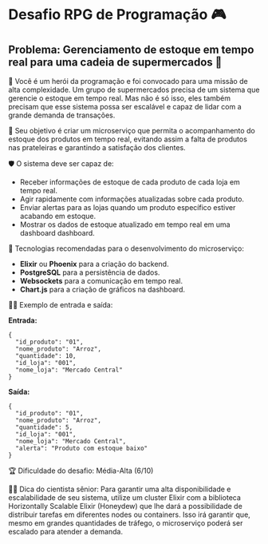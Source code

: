# Desafio RPG de Programação 🎮

## Problema: Gerenciamento de estoque em tempo real para uma cadeia de supermercados 🛒

🎲 Você é um herói da programação e foi convocado para uma missão de alta complexidade. Um grupo de supermercados precisa de um sistema que gerencie o estoque em tempo real. Mas não é só isso, eles também precisam que esse sistema possa ser escalável e capaz de lidar com a grande demanda de transações.

🎯 Seu objetivo é criar um microserviço que permita o acompanhamento do estoque dos produtos em tempo real, evitando assim a falta de produtos nas prateleiras e garantindo a satisfação dos clientes. 

🛡️ O sistema deve ser capaz de:

- Receber informações de estoque de cada produto de cada loja em tempo real.
- Agir rapidamente com informações atualizadas sobre cada produto.
- Enviar alertas para as lojas quando um produto específico estiver acabando em estoque.
- Mostrar os dados de estoque atualizado em tempo real em uma dashboard dashboard.

🧩 Tecnologias recomendadas para o desenvolvimento do microserviço:

- **Elixir** ou **Phoenix** para a criação do backend.
- **PostgreSQL** para a persistência de dados.
- **Websockets** para a comunicação em tempo real.
- **Chart.js** para a criação de gráficos na dashboard.

👨‍💻 Exemplo de entrada e saída:

**Entrada:**
```
{
  "id_produto": "01",
  "nome_produto": "Arroz",
  "quantidade": 10,
  "id_loja": "001",
  "nome_loja": "Mercado Central"
}
```

**Saída:**
```
{
  "id_produto": "01",
  "nome_produto": "Arroz",
  "quantidade": 5,
  "id_loja": "001",
  "nome_loja": "Mercado Central",
  "alerta": "Produto com estoque baixo"
}
```

🏆 Dificuldade do desafio: Média-Alta (6/10)

👨‍🔬 Dica do cientista sênior: Para garantir uma alta disponibilidade e escalabilidade de seu sistema, utilize um cluster Elixir com a biblioteca Horizontally Scalable Elixir (Honeydew) que lhe dará a possibilidade de distribuir tarefas em diferentes nodes ou containers. Isso irá garantir que, mesmo em grandes quantidades de tráfego, o microserviço poderá ser escalado para atender a demanda.
